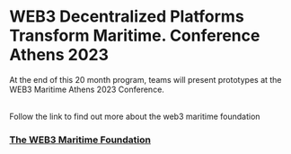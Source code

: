 
# WEB3 Decentralized Platforms Transform Maritime. Conference Athens 2023
At the end of this 20 month program, teams will present prototypes at the  WEB3 Maritime Athens 2023 Conference.<br><br> 

Follow the link to find out more about the web3 maritime foundation
### [The WEB3 Maritime Foundation](https://github.com/phaethonpsichis/web3-maritime)
